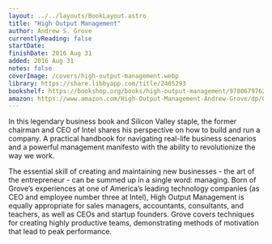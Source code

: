 ```yaml
---
layout: ../../layouts/BookLayout.astro
title: "High Output Management"
author: Andrew S. Grove
currentlyReading: false
startDate:
finishDate: 2016 Aug 31
added: 2016 Aug 31
notes: false
coverImage: /covers/high-output-management.webp
library: https://share.libbyapp.com/title/2405293
bookshelf: https://bookshop.org/books/high-output-management/9780679762881
amazon: https://www.amazon.com/High-Output-Management-Andrew-Grove/dp/0679762884
---
```


In this legendary business book and Silicon Valley staple, the former chairman and CEO of Intel shares his perspective on how to build and run a company. A practical handbook for navigating real-life business scenarios and a powerful management manifesto with the ability to revolutionize the way we work. 

The essential skill of creating and maintaining new businesses - the art of the entrepreneur - can be summed up in a single word: managing. Born of Grove’s experiences at one of America’s leading technology companies (as CEO and employee number three at Intel), High Output Management is equally appropriate for sales managers, accountants, consultants, and teachers, as well as CEOs and startup founders. Grove covers techniques for creating highly productive teams, demonstrating methods of motivation that lead to peak performance. 

<!-- ### Notes & Highlights -->
